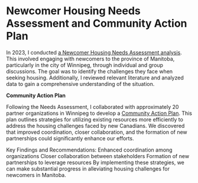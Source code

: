 # Newcomer Housing Needs Assessment and Community Action Plan


In 2023, I conducted [a Newcomer Housing Needs Assessment analysis](https://mansomanitoba.ca/wp-content/uploads/2023/10/Needs-Assessment-Final-Oct-2023.pdf). This involved engaging with newcomers to the province of Manitoba, particularly in the city of Winnipeg, through individual and group discussions. The goal was to identify the challenges they face when seeking housing. Additionally, I reviewed relevant literature and analyzed data to gain a comprehensive understanding of the situation.


**Community Action Plan**

Following the Needs Assessment, I collaborated with approximately 20 partner organizations in Winnipeg to develop a [Community Action Plan](https://mansomanitoba.ca/resources/partnerships-for-better-housing-a-newcomer-housing-needs-assessment-by-altered-minds/). This plan outlines strategies for utilizing existing resources more efficiently to address the housing challenges faced by new Canadians. We discovered that improved coordination, closer collaboration, and the formation of new partnerships could significantly enhance our efforts.

Key Findings and Recommendations:
Enhanced coordination among organizations
Closer collaboration between stakeholders
Formation of new partnerships to leverage resources
By implementing these strategies, we can make substantial progress in alleviating housing challenges for newcomers in Manitoba.
